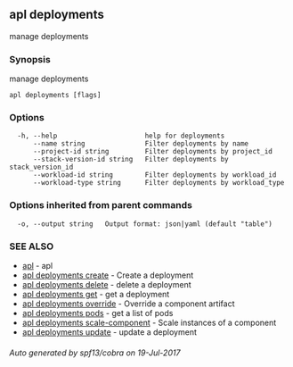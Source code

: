 ## apl deployments

manage deployments

### Synopsis


manage deployments

```
apl deployments [flags]
```

### Options

```
  -h, --help                      help for deployments
      --name string               Filter deployments by name
      --project-id string         Filter deployments by project_id
      --stack-version-id string   Filter deployments by stack_version_id
      --workload-id string        Filter deployments by workload_id
      --workload-type string      Filter deployments by workload_type
```

### Options inherited from parent commands

```
  -o, --output string   Output format: json|yaml (default "table")
```

### SEE ALSO
* [apl](apl.md)	 - apl
* [apl deployments create](apl_deployments_create.md)	 - Create a deployment
* [apl deployments delete](apl_deployments_delete.md)	 - delete a deployment
* [apl deployments get](apl_deployments_get.md)	 - get a deployment
* [apl deployments override](apl_deployments_override.md)	 - Override a component artifact
* [apl deployments pods](apl_deployments_pods.md)	 - get a list of pods
* [apl deployments scale-component](apl_deployments_scale-component.md)	 - Scale instances of a component
* [apl deployments update](apl_deployments_update.md)	 - update a deployment

###### Auto generated by spf13/cobra on 19-Jul-2017
